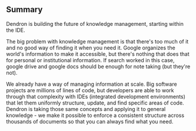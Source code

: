 
## Summary

Dendron is building the future of knowledge management, starting within the IDE.

The big problem with knowledge management is that there's too much of it and no good way of finding it when you need it. Google organizes the world's information to make it accessible, but there's nothing that does that for personal or institutional information. If search worked in this case, google drive and google docs should be enough for note taking (but they're not). 

We already have a way of managing information at scale. Big software projects are millions of lines of code, but developers are able to work through that complexity with IDEs (integrated development environments) that let them uniformly structure, update, and find specific areas of code. Dendron is taking those same concepts and applying it to general knowledge - we make it possible to enforce a consistent structure across thousands of documents so that you can always find what you need. 
